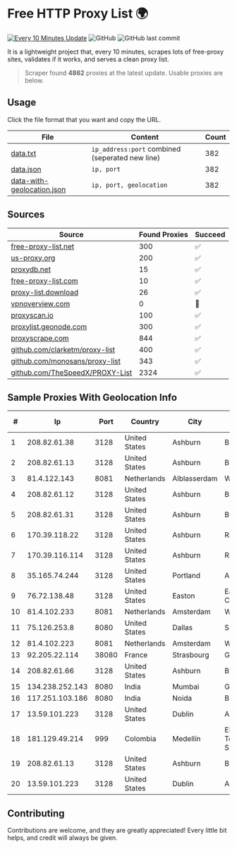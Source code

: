 
# Free HTTP Proxy List 🌍

[![Every 10 Minutes Update](https://github.com/mertguvencli/http-proxy-list/actions/workflows/main.yml/badge.svg?branch=main)](https://github.com/mertguvencli/http-proxy-list/actions/workflows/main.yml)
![GitHub](https://img.shields.io/github/license/mertguvencli/http-proxy-list)
![GitHub last commit](https://img.shields.io/github/last-commit/mertguvencli/http-proxy-list)

It is a lightweight project that, every 10 minutes, scrapes lots of free-proxy sites, validates if it works, and serves a clean proxy list.


> Scraper found **4862** proxies at the latest update. Usable proxies are below.

## Usage

Click the file format that you want and copy the URL.


|File|Content|Count|
|----|-------|-----|
|[data.txt](https://raw.githubusercontent.com/mertguvencli/http-proxy-list/main/proxy-list/data.txt)|`ip_address:port` combined (seperated new line)|382|
|[data.json](https://raw.githubusercontent.com/mertguvencli/http-proxy-list/main/proxy-list/data.json)|`ip, port`|382|
|[data-with-geolocation.json](https://raw.githubusercontent.com/mertguvencli/http-proxy-list/main/proxy-list/data-with-geolocation.json)|`ip, port, geolocation`|382|

## Sources

|Source|Found Proxies|Succeed|
|------|-------------|-------|
|[free-proxy-list.net](https://free-proxy-list.net)|300|✅|
|[us-proxy.org](https://www.us-proxy.org)|200|✅|
|[proxydb.net](http://proxydb.net)|15|✅|
|[free-proxy-list.com](https://free-proxy-list.com/?page=&port=&type%5B%5D=http&type%5B%5D=https&up_time=0&search=Search)|10|✅|
|[proxy-list.download](https://www.proxy-list.download/HTTP)|26|✅|
|[vpnoverview.com](https://vpnoverview.com/privacy/anonymous-browsing/free-proxy-servers)|0|🚫|
|[proxyscan.io](https://www.proxyscan.io)|100|✅|
|[proxylist.geonode.com](https://proxylist.geonode.com/api/proxy-list?limit=300&page=1&sort_by=lastChecked&sort_type=desc&protocols=http,https)|300|✅|
|[proxyscrape.com](https://api.proxyscrape.com/v2/?request=displayproxies&protocol=http&timeout=10000&country=all&ssl=all&anonymity=all)|844|✅|
|[github.com/clarketm/proxy-list](https://raw.githubusercontent.com/clarketm/proxy-list/master/proxy-list-raw.txt)|400|✅|
|[github.com/monosans/proxy-list](https://raw.githubusercontent.com/monosans/proxy-list/main/proxies/http.txt)|343|✅|
|[github.com/TheSpeedX/PROXY-List](https://raw.githubusercontent.com/TheSpeedX/PROXY-List/master/http.txt)|2324|✅|


## Sample Proxies With Geolocation Info

|#|Ip|Port|Country|City|Internet Service Provider|
|-|--|----|-------|----|-------------------------|
|1|208.82.61.38|3128|United States|Ashburn|Bernardi Sounds|
|2|208.82.61.13|3128|United States|Ashburn|Bernardi Sounds|
|3|81.4.122.143|8081|Netherlands|Alblasserdam|WeservIT|
|4|208.82.61.12|3128|United States|Ashburn|Bernardi Sounds|
|5|208.82.61.31|3128|United States|Ashburn|Bernardi Sounds|
|6|170.39.118.22|3128|United States|Ashburn|Rackdog, LLC|
|7|170.39.116.114|3128|United States|Ashburn|Rackdog, LLC|
|8|35.165.74.244|3128|United States|Portland|Amazon.com, Inc.|
|9|76.72.138.48|3128|United States|Easton|Easton Utilities Commission|
|10|81.4.102.233|8081|Netherlands|Amsterdam|WeservIT|
|11|75.126.253.8|8080|United States|Dallas|SoftLayer|
|12|81.4.102.223|8081|Netherlands|Amsterdam|WeservIT|
|13|92.205.22.114|38080|France|Strasbourg|GD MASS Network|
|14|208.82.61.66|3128|United States|Ashburn|Bernardi Sounds|
|15|134.238.252.143|8080|India|Mumbai|Google LLC|
|16|117.251.103.186|8080|India|Noida|BSNL Internet|
|17|13.59.101.223|3128|United States|Dublin|Amazon.com, Inc.|
|18|181.129.49.214|999|Colombia|Medellín|EPM Telecomunicaciones S.A. E.S.P.|
|19|208.82.61.13|3128|United States|Ashburn|Bernardi Sounds|
|20|13.59.101.223|3128|United States|Dublin|Amazon.com, Inc.|



## Contributing

Contributions are welcome, and they are greatly appreciated! Every
little bit helps, and credit will always be given.

